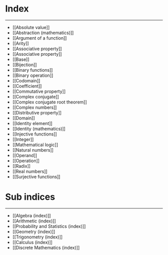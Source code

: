 # Index
---
- [[Absolute value]]
- [[Abstraction (mathematics)]]
- [[Argument of a function]]
- [[Arity]]
- [[Associative property]]
- [[Associative property]]
- [[Base]]
- [[Bijection]]
- [[Binary functions]]
- [[Binary operation]]
- [[Codomain]]
- [[Coefficient]]
- [[Commutative property]]
- [[Complex conjugate]]
- [[Complex conjugate root theorem]]
- [[Complex numbers]]
- [[Distributive property]]
- [[Domain]]
- [[Identity element]]
- [[Identity (mathematics)]]
- [[Injective functions]]
- [[Integer]]
- [[Mathematical logic]]
- [[Natural numbers]]
- [[Operand]]
- [[Operation]]
- [[Radix]]
- [[Real numbers]]
- [[Surjective functions]]

# Sub indices 
---
- [[Algebra (index)]]
- [[Arithmetic (index)]]
- [[Probability and Statistics (index)]]
- [[Geometry (index)]]
- [[Trigonometry (index)]]
- [[Calculus (index)]]
- [[Discrete Mathematics (index)]]